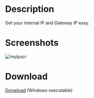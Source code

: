 # Description

Get your internal IP and Gateway IP easy. 

# Screenshots

![myipscr](https://user-images.githubusercontent.com/583775/78048396-f52fa980-7379-11ea-84cf-e91db44b0128.JPG)

# Download

[Donwload](https://github.com/theking0/MyIPEasy/releases/download/v1.0/MyIPEasy.exe) (Windows executable)

